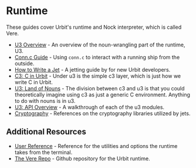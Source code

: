 # Runtime

These guides cover Urbit's runtime and Nock interpreter, which is called Vere.

* [U3 Overview](concepts/u3.md) - An overview of the noun-wrangling part of the runtime, U3.
* [Conn.c Guide](guides/conn.md) - Using `conn.c` to interact with a running ship from the outside.
* [How to Write a Jet](guides/jetting.md) - A jetting guide by for new Urbit developers.
* [C3: C in Urbit](reference/c.md) - Under u3 is the simple c3 layer, which is just how we write C in Urbit.
* [U3: Land of Nouns](reference/nouns.md) - The division between c3 and u3 is that you could theoretically imagine using c3 as just a generic C environment. Anything to do with nouns is in u3.
* [U3: API Overview](reference/api.md) - A walkthrough of each of the u3 modules.
* [Cryptography](reference/cryptography.md) - References on the cryptography libraries utilized by jets.

## Additional Resources <a href="#additional-resources" id="additional-resources"></a>

* [User Reference](../../user-manual/running/vere.md) - Reference for the utilities and options the runtime takes from the terminal.
* [The Vere Repo](https://github.com/urbit/vere) - Github repository for the Urbit runtime.
